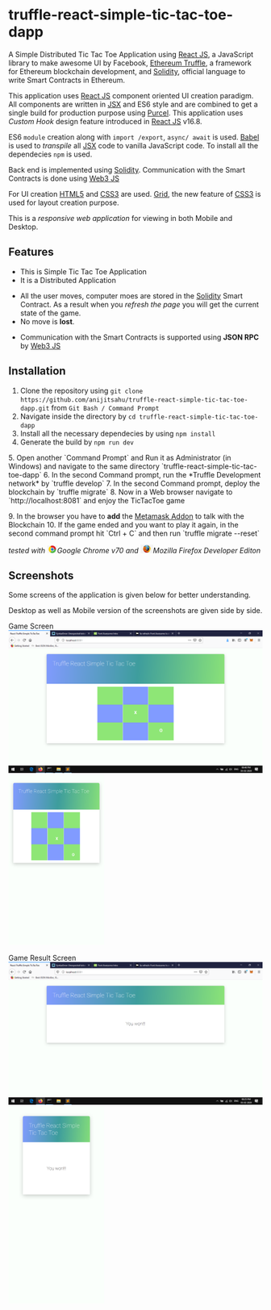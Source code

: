 # truffle-react-simple-tic-tac-toe-dapp
A Simple Distributed Tic Tac Toe Application using [React JS](https://reactjs.org/docs/getting-started.html), a JavaScript library to make awesome UI by Facebook, [Ethereum Truffle](https://www.trufflesuite.com/), a framework for Ethereum blockchain development, and [Solidity](https://solidity.readthedocs.io/en/v0.6.2/), official language to write Smart Contracts in Ethereum.

This application uses [React JS](https://reactjs.org/docs/getting-started.html) component oriented UI creation paradigm. All components are written in [JSX](https://reactjs.org/docs/jsx-in-depth.html) and ES6 style and are
combined to get a single build for production purpose using [Purcel](https://parceljs.org/). This application uses *Custom Hook* design feature introduced in [React JS](https://reactjs.org/docs/getting-started.html) v16.8. 

ES6 `module` creation along with `import /export`, `async/ await` is used. [Babel](https://babeljs.io/docs/en/babel-preset-react) is used to *transpile* all [JSX](https://reactjs.org/docs/jsx-in-depth.html) code to vanilla JavaScript code. To install all the dependecies `npm` is used.

Back end is implemented using [Solidity](https://solidity.readthedocs.io/en/v0.6.2/). Communication with the Smart Contracts is done using [Web3 JS](https://web3js.readthedocs.io/en/v1.2.6/)


For UI creation [HTML5](https://www.w3schools.com/html/html5_intro.asp) and [CSS3](https://www.w3schools.com/css/) are used. [Grid](https://developer.mozilla.org/en-US/docs/Web/CSS/CSS_Grid_Layout), the new feature of [CSS3](https://www.w3schools.com/css/) is used for layout creation purpose.

This is a *responsive web application* for viewing in both Mobile and Desktop.


## Features
<ul>
 <li> This is Simple Tic Tac Toe Application </li>
 <li> It is a Distributed Application </li>
</ul>


<ul>
 <li>All the user moves, computer moes are stored in the <a href="https://solidity.readthedocs.io/en/v0.6.2/">Solidity</a> Smart Contract. As a result when you <i>refresh the page</i> you will get the current state of the game. </li>
 <li>No move is <b>lost</b>.</li>
</ul>

 
<ul>
 <li> Communication with the Smart Contracts is supported using <b>JSON RPC</b> by <a href="https://web3js.readthedocs.io/en/v1.2.6/">Web3 JS</a>  
</ul>  

## Installation

1. Clone the repository using `git clone https://github.com/anijitsahu/truffle-react-simple-tic-tac-toe-dapp.git` from `Git Bash / Command Prompt`
2. Navigate inside the directory by `cd truffle-react-simple-tic-tac-toe-dapp`
3. Install all the necessary dependecies by using `npm install` 
4. Generate the build by `npm run dev` 
<p>
5. Open another `Command Prompt` and Run it as Administrator (in Windows)  and navigate to the same directory `truffle-react-simple-tic-tac-toe-dapp`
6. In the second Command prompt, run the *Truffle Development network* by `truffle develop`
7. In the second Command prompt, deploy the blockchain by `truffle migrate`
8. Now in a Web browser navigate to `http://localhost:8081` and enjoy the TicTacToe game
</p>
9. In the browser you have to <b>add</b> the <a href="https://metamask.io/">Metamask Addon</a> to talk with the Blockchain
10. If the game ended and you want to play it again, in the second command prompt hit `Ctrl + C` and then run `truffle migrate --reset`

 
*tested with <img src="screenshots/chrome.png" width="20px" title="Google Chrome">Google Chrome v70 and <img src="screenshots/firefox.png" width="25px" title="Firefox Developer edition">Mozilla Firefox Developer Editon*  

## Screenshots

Some screens of the application is given below for better understanding. 

Desktop as well as Mobile version of the screenshots are given side by side.

<p> Game Screen <br/> 
 <img src="screenshots/desktop (1).png" width="590px" title="Game screen"/>
 <img src="screenshots/mobile (1).png" width="190px" title="Game screen"/> 
</p>
 
 <p> Game Result Screen <br/> 
 <img src="screenshots/desktop (2).png" width="590px" title="Game Result Screen screen"/>
 <img src="screenshots/mobile (2).png" width="190px" title="Game Result Screen screen"/> 
</p>


